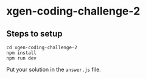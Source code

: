 # xgen-coding-challenge-2

## Steps to setup
```
cd xgen-coding-challenge-2
npm install
npm run dev
```
Put your solution in the `answer.js` file.
